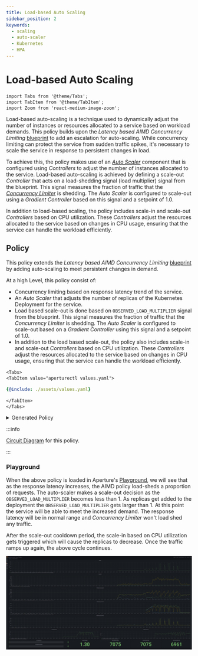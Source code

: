 ```yaml
---
title: Load-based Auto Scaling
sidebar_position: 2
keywords:
  - scaling
  - auto-scaler
  - Kubernetes
  - HPA
---
```


# **Load-based Auto Scaling**

```mdx-code-block
import Tabs from '@theme/Tabs';
import TabItem from '@theme/TabItem';
import Zoom from 'react-medium-image-zoom';
```

Load-based auto-scaling is a technique used to dynamically adjust the number of
instances or resources allocated to a service based on workload demands. This
policy builds upon the _Latency based AIMD Concurrency Limiting_
[blueprint](reference/policies/bundled-blueprints/policies/latency-aimd-concurrency-limiting.md)
to add an escalation for auto-scaling. While concurrency limiting can protect
the service from sudden traffic spikes, it's necessary to scale the service in
response to persistent changes in load.

To achieve this, the policy makes use of an
[_Auto Scaler_](concepts/integrations/auto-scale/components/auto-scaler.md)
component that is configured using _Controllers_ to adjust the number of
instances allocated to the service. Load-based auto-scaling is achieved by
defining a scale-out _Controller_ that acts on a load-shedding signal (load
multiplier) signal from the blueprint. This signal measures the fraction of
traffic that the
[_Concurrency Limiter_](concepts/integrations/flow-control/components/concurrency-limiter.md)
is shedding. The _Auto Scaler_ is configured to scale-out using a _Gradient
Controller_ based on this signal and a setpoint of 1.0.

In addition to load-based scaling, the policy includes scale-in and scale-out
_Controllers_ based on CPU utilization. These _Controllers_ adjust the resources
allocated to the service based on changes in CPU usage, ensuring that the
service can handle the workload efficiently.

## Policy

This policy extends the _Latency based AIMD Concurrency Limiting_
[blueprint](reference/policies/bundled-blueprints/policies/latency-aimd-concurrency-limiting.md)
by adding auto-scaling to meet persistent changes in demand.

At a high Level, this policy consist of:

- Concurrency limiting based on response latency trend of the service.
- An _Auto Scaler_ that adjusts the number of replicas of the Kubernetes
  Deployment for the service.
- Load based scale-out is done based on `OBSERVED_LOAD_MULTIPLIER` signal from
  the blueprint. This signal measures the fraction of traffic that the
  _Concurrency Limiter_ is shedding. The _Auto Scaler_ is configured to
  scale-out based on a _Gradient Controller_ using this signal and a setpoint of
  1.0.
- In addition to the load based scale-out, the policy also includes scale-in and
  scale-out _Controllers_ based on CPU utilization. These _Controllers_ adjust
  the resources allocated to the service based on changes in CPU usage, ensuring
  that the service can handle the workload efficiently.

```mdx-code-block
<Tabs>
<TabItem value="aperturectl values.yaml">
```

```yaml
{@include: ./assets/values.yaml}
```

```mdx-code-block
</TabItem>
</Tabs>
```

<details><summary>Generated Policy</summary>
<p>

```yaml
{@include: ./assets/load-based-auto-scale.yaml}
```

</p>
</details>

:::info

[Circuit Diagram](./assets/load-based-auto-scale.mmd.svg) for this policy.

:::

### Playground

When the above policy is loaded in Aperture's
[Playground](/get-started/playground/playground.md), we will see that as the
response latency increases, the AIMD policy load-sheds a proportion of requests.
The auto-scaler makes a scale-out decision as the `OBSERVED_LOAD_MULTIPLIER`
becomes less than 1. As replicas get added to the deployment the
`OBSERVED_LOAD_MULTIPLIER` gets larger than 1. At this point the service will be
able to meet the increased demand. The response latency will be in normal range
and _Concurrency Limiter_ won't load shed any traffic.

After the scale-out cooldown period, the scale-in based on CPU utilization gets
triggered which will cause the replicas to decrease. Once the traffic ramps up
again, the above cycle continues.

<Zoom>

![Auto-Scale](./assets/auto-scale-playground.png)

</Zoom>
